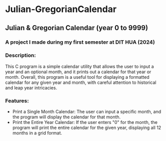 # Julian-GregorianCalendar
## Julian & Gregorian Calendar (year 0 to 9999)
### A project I made during my first semester at DIT HUA (2024)

### Description:
This C program is a simple calendar utility that allows the user to input a year and an optional month, and it prints out a calendar for that year or month. Overall, this program is a useful tool for displaying a formatted calendar for any given year and month, with careful attention to historical and leap year intricacies.

### Features:
- Print a Single Month Calendar: The user can input a specific month, and the program will display the calendar for that month.
- Print the Entire Year Calendar: If the user enters "0" for the month, the program will print the entire calendar for the given year, displaying all 12 months in a grid format.

